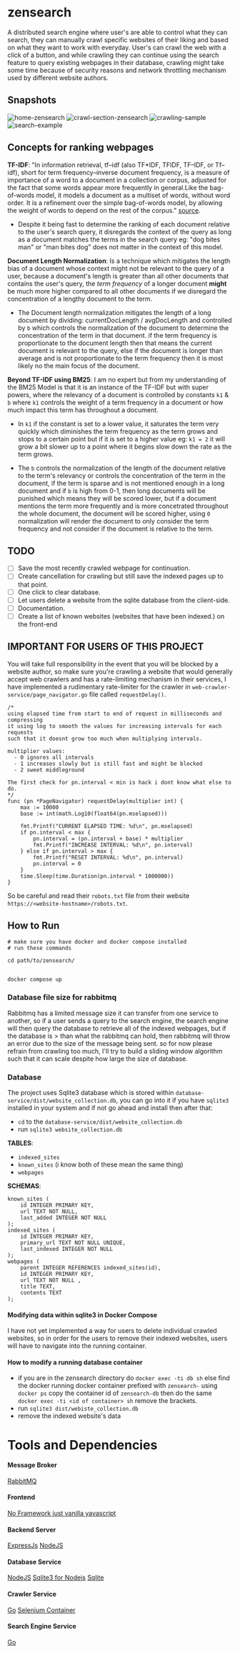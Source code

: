 # zensearch
A distributed search engine where user's are able to control what they can search, they can manually crawl specific websites of their liking and based on what they want to work with everyday. User's can crawl the web with a click of a button, and while crawling they can continue using the search feature to query existing webpages in their database, crawling might take some time because of security reasons and network throttling mechanism used by different website authors.


## Snapshots
![home-zensearch](https://github.com/user-attachments/assets/2851b18b-ea47-4e81-9e3b-9f9daa912b4c)
![crawl-section-zensearch](https://github.com/user-attachments/assets/8a968fa9-0326-4fc7-b6f2-3bff5236e909)
![crawling-sample](https://github.com/user-attachments/assets/2e57125c-af47-41d4-8724-300edaba2892)
![search-example](https://github.com/user-attachments/assets/a181e8e3-afbe-4b96-9570-185b9f14cf7f)


## Concepts for ranking webpages
**TF-IDF**: "In information retrieval, tf–idf (also TF*IDF, TFIDF, TF–IDF, or Tf–idf), short for term frequency–inverse document frequency, is a measure of importance of a word to a document in a collection or corpus, adjusted for the fact that some words appear more frequently in general.Like the bag-of-words model, it models a document as a multiset of words, without word order. It is a refinement over the simple bag-of-words model, by allowing the weight of words to depend on the rest of the corpus." [source](https://en.wikipedia.org/wiki/Tf%E2%80%93idf).

- Despite it being fast to determine the ranking of each document relative to the user's search query, it disregards the context of the query as long as a document matches the terms in the search query eg: "dog bites man" or "man bites dog" does not matter in the context of this model.

**Document Length Normalization**: Is a technique which mitigates the length bias of a document whose context might not be relevant to the query of a user, because a document's length is greater than all other documents that contains the user's query, the *term frequency* of a longer document **might** be much more higher compared to all other documents if we disregard the concentration of a lengthy document to the term.

- The Document length normalization mitigates the length of a long document by dividing: currentDocLength / avgDocLength and controlled by `b` which controls the normalization of the document to determine the concentration of the term in that document. if the term frequency is proportionate to the document length then that means the current document is relevant to the query, else if the document is longer than average and is not proportionate to the term frequency then it is most likely no the main focus of the document.

**Beyond TF-IDF using BM25**: I am no expert but from my understanding of the BM25 Model is that it is an instance of the TF-IDF but with super powers, where the relevancy of a document is controlled by constants `k1` & `b` where `k1` controls the weight of a term frequency in a document or how much impact this term has throughout a document.

- In `k1` if the constant is set to a lower value, it saturates the term very quickly which diminishes the term frequency as the term grows and stops to a certain point but if it is set to a higher value eg: `k1 = 2` it will grow a bit slower up to a point where it begins slow down the rate as the term grows.

- The `b` controls the normalization of the length of the document relative to the term's relevancy or controls the concentration of the term in the document, if the term is sparse and is not mentioned enough in a long document and if `b` is high from 0-1, then long documents will be punished which means they will be scored lower, but if a document mentions the term more frequently and is more concetrated throughout the whole document, the document will be scored higher, using `0` normalization will render the document to only consider the term frequency and not consider if the document is relative to the term.


## TODO
- [ ] Save the most recently crawled webpage for continuation.
- [ ] Create cancellation for crawling but still save the indexed pages up to that point.
- [ ] One click to clear database.
- [ ] Let users delete a website from the sqlite database from the client-side.
- [ ] Documentation.
- [ ] Create a list of known websites (websites that have been indexed.) on the front-end

## IMPORTANT FOR USERS OF THIS PROJECT
You will take full responsibility in the event that you will be blocked by a website author, so make sure you're crawling a website that would generally accept web crawlers and has a rate-limiting mechanism in their services, I have implemented a rudimentary rate-limiter for the crawler in `web-crawler-service/page_navigator.go` file called `requestDelay()`.


```
/*
using elapsed time from start to end of request in milliseconds and compressing
it using log to smooth the values for increasing intervals for each requests
such that it doesnt grow too much when multiplying intervals.

multiplier values:
  - 0 ignores all intervals
  - 1 increases slowly but is still fast and might be blocked
  - 2 sweet middleground

The first check for pn.interval < min is hack i dont know what else to do.
*/
func (pn *PageNavigator) requestDelay(multiplier int) {
	max := 10000
	base := int(math.Log10(float64(pn.mselapsed)))

	fmt.Printf("CURRENT ELAPSED TIME: %d\n", pn.mselapsed)
	if pn.interval < max {
		pn.interval = (pn.interval + base) * multiplier
		fmt.Printf("INCREASE INTERVAL: %d\n", pn.interval)
	} else if pn.interval > max {
		fmt.Printf("RESET INTERVAL: %d\n", pn.interval)
		pn.interval = 0
	}
	time.Sleep(time.Duration(pn.interval * 1000000))
}
```

So be careful and read their `robots.txt` file from their website `https://<website-hostname>/robots.txt`.

## How to Run

```
# make sure you have docker and docker compose installed
# run these commands

cd path/to/zensearch/


docker compose up
```

### Database file size for rabbitmq
Rabbitmq has a limited message size it can transfer from one service to another, so if a user sends a query to the search engine, the search engine will then query the database to retrieve all of the indexed webpages, but if the database is > than what the rabbitmq can hold, then rabbitmq will throw an error due to the size of the message being sent. so for now please refrain from crawling too much, I'll try to build a sliding window algorithm such that it can scale despite how large the size of database.


### Database
The project uses Sqlite3 database which is stored within `database-service/dist/website_collection.db`, you can go into it if you have `sqlite3` installed in your system and if not go ahead and install then after that:
- `cd` to the `database-service/dist/website_collection.db`
- run `sqlite3 website_collection.db`

**TABLES**:
- `indexed_sites`
- `known_sites` (i know both of these mean the same thing)
- `webpages`

**SCHEMAS**:
```
known_sites (
    id INTEGER PRIMARY KEY,
    url TEXT NOT NULL,
    last_added INTEGER NOT NULL
);
indexed_sites (
    id INTEGER PRIMARY KEY,
    primary_url TEXT NOT NULL UNIQUE,
    last_indexed INTEGER NOT NULL
);
webpages (
    parent INTEGER REFERENCES indexed_sites(id),
    id INTEGER PRIMARY KEY,
    url TEXT NOT NULL ,
    title TEXT,
    contents TEXT
);
```

#### Modifying data within sqlite3 in Docker Compose
I have not yet implemented a way for users to delete individual crawled websites, so in order for the users to remove their indexed websites, users will have to navigate into the running container.

#### How to modify a running database container
- if you are in the zensearch directory do `docker exec -ti db sh` else find the docker running docker container prefixed with `zensearch-` using `docker ps` copy the container id of `zensearch-db` then do the same `docker exec -ti <id of container> sh` remove the brackets.
- run `sqlite3 dist/webiste_collection.db`
- remove the indexed website's data

# Tools and Dependencies

#### Message Broker
[RabbitMQ](https://www.rabbitmq.com/)

#### Frontend
[No Framework just vanilla yavascript](https://frontendmasters.com/blog/you-might-not-need-that-framework/)

#### Backend Server
[ExpressJs](http://expressjs.com/)
[NodeJS](https://nodejs.org/en)

#### Database Service
[NodeJS](https://nodejs.org/en)
[Sqlite3 for Nodejs](https://www.npmjs.com/package/sqlite3)
[Sqlite](https://www.sqlite.org/index.html)

#### Crawler Service
[Go](https://go.dev/)
[Selenium Container](https://hub.docker.com/r/selenium/standalone-chrome)

#### Search Engine Service
[Go](https://go.dev/)
